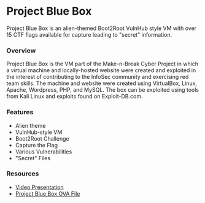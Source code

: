 # Project Blue Box
Project Blue Box is an alien-themed Boot2Root VulnHub style VM with over 15 CTF flags available for capture leading to "secret" information.

### Overview

Project Blue Box is the VM part of the Make-n-Break Cyber Project in which a virtual machine and locally-hosted website were created and exploited in the interest of contributing to the InfoSec community and exercising red team skills.
The machine and website were created using VirtualBox, Linux, Apache, Wordpress, PHP, and MySQL. 
The box can be exploited using tools from Kali Linux and exploits found on Exploit-DB.com.

### Features

* Alien theme
* VulnHub-style VM
* Boot2Root Challenge
* Capture the Flag
* Various Vulnerabilities 
* "Secret" Files

### Resources

* [Video Presentation](https://youtu.be/_9ztC4sJ6vM)
* [Project Blue Box OVA File](https://www.dropbox.com/sh/yjpbajtnhoe5r2q/AADXqtvTmjLtilZzfgHkBVTQa?dl=0)
